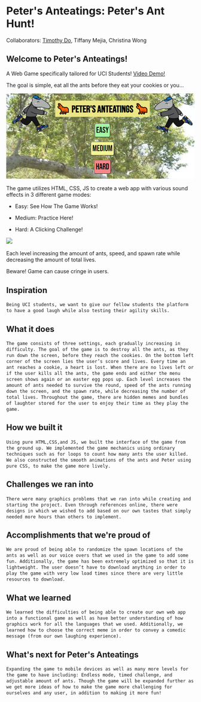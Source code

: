 # Peter's Anteatings: Peter's Ant Hunt!
Collaborators: <a href="https://github.com/dotimothy">Timothy Do</a>, Tiffany Mejia, Christina Wong

## Welcome to Peter's Anteatings!
A Web Game specifically tailored for UCI Students!
<a href="https://www.youtube.com/watch?v=FqF-w8cgEvA&feature=youtu.be&ab_channel=TimothyDo">Video Demo!</a>

The goal is simple, eat all the ants
before they eat your cookies or you...

<img src="media/welcome.PNG">

The game utilizes HTML, CSS, JS to create
a web app with various sound effects in 3 different game modes:

- Easy: See How The Game Works!

- Medium: Practice Here!

- Hard: A Clicking Challenge!

<img src="media/ants.gif">

Each level increasing the amount of ants, speed, and spawn rate
while decreasing the amount of total lives.

Beware! Game can cause cringe in users.

## Inspiration
	Being UCI students, we want to give our fellow students the platform to have a good laugh while also testing their agility skills.
## What it does
	The game consists of three settings, each gradually increasing in difficulty. The goal of the game is to destroy all the ants, as they run down the screen, before they reach the cookies. On the bottom left corner of the screen lies the user’s score and lives. Every time an ant reaches a cookie, a heart is lost. When there are no lives left or if the user kills all the ants, the game ends and either the menu screen shows again or an easter egg pops up. Each level increases the amount of ants needed to survive the round, speed of the ants running down the screen, and the spawn rate, while decreasing the number of total lives. Throughout the game, there are hidden memes and bundles of laughter stored for the user to enjoy their time as they play the game. 
## How we built it
	Using pure HTML,CSS,and JS, we built the interface of the game from the ground up. We implemented the game mechanics using ordinary techniques such as for loops to count how many ants the user killed. We also constructed the smooth animations of the ants and Peter using pure CSS, to make the game more lively. 
## Challenges we ran into
	There were many graphics problems that we ran into while creating and starting the project. Even through references online, there were designs in which we wished to add based on our own tastes that simply needed more hours than others to implement.
## Accomplishments that we're proud of
	We are proud of being able to randomize the spawn locations of the ants as well as our voice overs that we used in the game to add some fun. Additionally, the game has been extremely optimized so that it is lightweight. The user doesn’t have to download anything in order to play the game with very low load times since there are very little resources to download.
## What we learned
	We learned the difficulties of being able to create our own web app into a functional game as well as have better understanding of how graphics work for all the languages that we used. Additionally, we learned how to choose the correct meme in order to convey a comedic message (from our own laughing experience).
## What's next for Peter's Anteatings
	Expanding the game to mobile devices as well as many more levels for the game to have including: Endless mode, timed challenge, and adjustable amount of ants. Though the game will be expanded further as we get more ideas of how to make the game more challenging for ourselves and any user, in addition to making it more fun!


